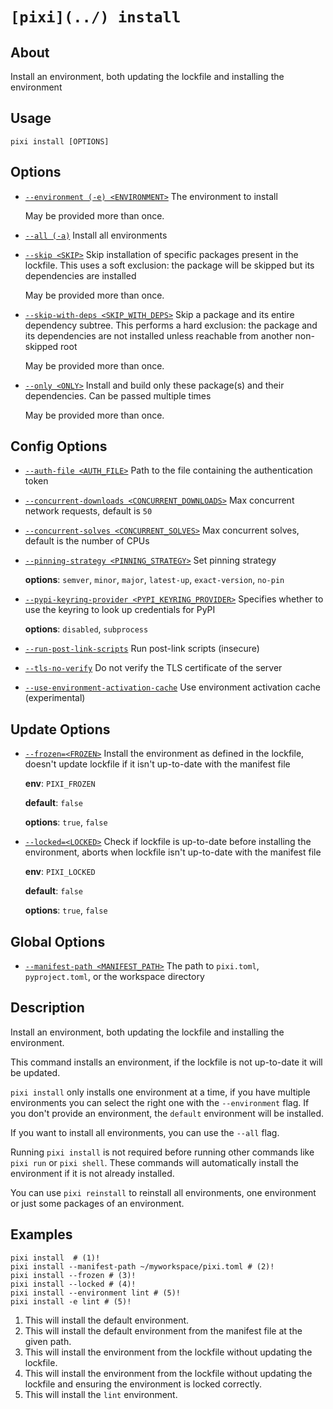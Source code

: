 # `[pixi](../) install`

## About

Install an environment, both updating the lockfile and installing the environment

## Usage

```text
pixi install [OPTIONS]

```

## Options

- [`--environment (-e) <ENVIRONMENT>`](#arg---environment) The environment to install

  May be provided more than once.

- [`--all (-a)`](#arg---all) Install all environments

- [`--skip <SKIP>`](#arg---skip) Skip installation of specific packages present in the lockfile. This uses a soft exclusion: the package will be skipped but its dependencies are installed

  May be provided more than once.

- [`--skip-with-deps <SKIP_WITH_DEPS>`](#arg---skip-with-deps) Skip a package and its entire dependency subtree. This performs a hard exclusion: the package and its dependencies are not installed unless reachable from another non-skipped root

  May be provided more than once.

- [`--only <ONLY>`](#arg---only) Install and build only these package(s) and their dependencies. Can be passed multiple times

  May be provided more than once.

## Config Options

- [`--auth-file <AUTH_FILE>`](#arg---auth-file) Path to the file containing the authentication token

- [`--concurrent-downloads <CONCURRENT_DOWNLOADS>`](#arg---concurrent-downloads) Max concurrent network requests, default is `50`

- [`--concurrent-solves <CONCURRENT_SOLVES>`](#arg---concurrent-solves) Max concurrent solves, default is the number of CPUs

- [`--pinning-strategy <PINNING_STRATEGY>`](#arg---pinning-strategy) Set pinning strategy

  **options**: `semver`, `minor`, `major`, `latest-up`, `exact-version`, `no-pin`

- [`--pypi-keyring-provider <PYPI_KEYRING_PROVIDER>`](#arg---pypi-keyring-provider) Specifies whether to use the keyring to look up credentials for PyPI

  **options**: `disabled`, `subprocess`

- [`--run-post-link-scripts`](#arg---run-post-link-scripts) Run post-link scripts (insecure)

- [`--tls-no-verify`](#arg---tls-no-verify) Do not verify the TLS certificate of the server

- [`--use-environment-activation-cache`](#arg---use-environment-activation-cache) Use environment activation cache (experimental)

## Update Options

- [`--frozen=<FROZEN>`](#arg---frozen) Install the environment as defined in the lockfile, doesn't update lockfile if it isn't up-to-date with the manifest file

  **env**: `PIXI_FROZEN`

  **default**: `false`

  **options**: `true`, `false`

- [`--locked=<LOCKED>`](#arg---locked) Check if lockfile is up-to-date before installing the environment, aborts when lockfile isn't up-to-date with the manifest file

  **env**: `PIXI_LOCKED`

  **default**: `false`

  **options**: `true`, `false`

## Global Options

- [`--manifest-path <MANIFEST_PATH>`](#arg---manifest-path) The path to `pixi.toml`, `pyproject.toml`, or the workspace directory

## Description

Install an environment, both updating the lockfile and installing the environment.

This command installs an environment, if the lockfile is not up-to-date it will be updated.

`pixi install` only installs one environment at a time, if you have multiple environments you can select the right one with the `--environment` flag. If you don't provide an environment, the `default` environment will be installed.

If you want to install all environments, you can use the `--all` flag.

Running `pixi install` is not required before running other commands like `pixi run` or `pixi shell`. These commands will automatically install the environment if it is not already installed.

You can use `pixi reinstall` to reinstall all environments, one environment or just some packages of an environment.

## Examples

```shell
pixi install  # (1)!
pixi install --manifest-path ~/myworkspace/pixi.toml # (2)!
pixi install --frozen # (3)!
pixi install --locked # (4)!
pixi install --environment lint # (5)!
pixi install -e lint # (5)!

```

1. This will install the default environment.
1. This will install the default environment from the manifest file at the given path.
1. This will install the environment from the lockfile without updating the lockfile.
1. This will install the environment from the lockfile without updating the lockfile and ensuring the environment is locked correctly.
1. This will install the `lint` environment.
